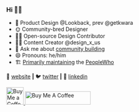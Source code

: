 ### Hi 👋🏾 


- 🔭 Product Design @Lookback, prev @getkwara 
- 🌞 Community-bred Designer 
- 👐🏾 Open-source Design Contributor 
- ✍🏾 Content Creator @design_x_us
- 💬 Ask me about [community building](https://gettogether.fm/episodes/lewis-kangethe?ref=lewisngugi)
- 😄 Pronouns: he/him
- 🏗 [Primarily maintaining](https://www.lewisngugi.com/home/essays/product-resources-board) the [PeopleWho](https://github.com/peoplewhoafrica)



🏡 [website][website] **|** 
🐦 [twitter][twitter] **|** 
👔 [linkedin][linkedin]


[website]: https://lewisngugi.com
[twitter]: https://twitter.com/ngeshlew
[linkedin]: https://www.linkedin.com/in/ngeshlew/

<a href='https://ko-fi.com/ngeshlew' target='_blank'><img height='35' style='border:0px;height:46px;' src='https://az743702.vo.msecnd.net/cdn/kofi3.png?v=0' border='0' alt='Buy Me a Coffee at ko-fi.com' /> <a href="https://www.buymeacoffee.com/ngeshlew" target="_blank"><img src="https://cdn.buymeacoffee.com/buttons/default-orange.png" alt="Buy Me A Coffee" height="35" width="174"></a>
